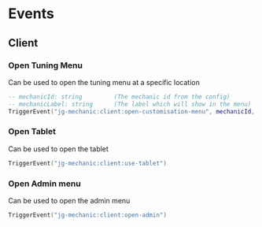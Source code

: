 # Events



## Client

### Open Tuning Menu

Can be used to open the tuning menu at a specific location

```lua
-- mechanicId: string         (The mechanic id from the config)
-- mechanicLabel: string      (The label which will show in the menu)
TriggerEvent("jg-mechanic:client:open-customisation-menu", mechanicId, mechanicLabel)
```

### Open Tablet

Can be used to open the tablet

```lua
TriggerEvent("jg-mechanic:client:use-tablet")
```

### Open Admin menu

Can be used to open the admin menu

```lua
TriggerEvent("jg-mechanic:client:open-admin")
```
